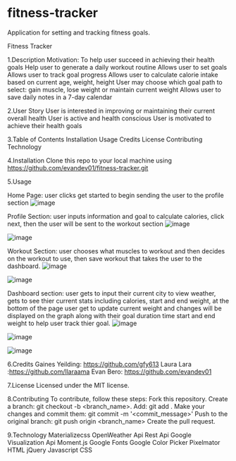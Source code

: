 # fitness-tracker
Application for setting and tracking fitness goals.

Fitness Tracker

1.Description
Motivation: To help user succeed in achieving their health goals
Help user to generate a  daily workout routine
Allows user to set goals
Allows user to track goal progress
Allows user to calculate calorie intake based on current age, weight, height
User may choose which goal path to select: gain muscle, lose weight or maintain current weight
Allows user to save daily notes in a 7-day calendar


2.User Story
User is interested in improving or maintaining their current overall health
User is active and health conscious
User is motivated to achieve their health goals

3.Table of Contents 
Installation
Usage
Credits
License
Contributing 
Technology

4.Installation
Clone this repo to your local machine using https://github.com/evandev01/fitness-tracker.git

5.Usage

Home Page: user clicks get started to begin sending the user to the profile section 
![image](https://user-images.githubusercontent.com/62354759/84456108-2efc1680-ac2d-11ea-89ae-bcfa90cc6394.png)

Profile Section: user inputs information and goal to calculate calories, click next, then the user will be sent to the workout section
![image](https://user-images.githubusercontent.com/62354759/84456481-0de7f580-ac2e-11ea-8c00-4ff6c4e5c76d.png)


![image](https://user-images.githubusercontent.com/62354759/84456494-16403080-ac2e-11ea-8530-04677dbbb62f.png)

Workout Section: user chooses what muscles to workout and then decides on the workout to use, then save workout that takes the user to the dashboard.
![image](https://user-images.githubusercontent.com/62354759/84456511-1f310200-ac2e-11ea-8fce-a44012c46379.png)



![image](https://user-images.githubusercontent.com/62354759/84456533-2e17b480-ac2e-11ea-8160-5750d8a793d7.png)

Dashboard section: user gets to input their current city to view weather, gets to see thier current stats including calories, start and end weight, at the bottom of the page user get to update current weight and changes will be displayed on the graph along with their goal duration time start and end weight to help user track thier goal.
![image](https://user-images.githubusercontent.com/62354759/84457792-8bf9cb80-ac31-11ea-8249-9a1ab470513c.png)

![image](https://user-images.githubusercontent.com/62354759/84456572-4d164680-ac2e-11ea-8c95-32289c438f2b.png)

![image](https://user-images.githubusercontent.com/62354759/84456582-58697200-ac2e-11ea-9822-9f5fc7d641fc.png)




6.Credits
Gaines Yeilding: https://github.com/gfy613
Laura Lara :https://github.com/llaraama
Evan Bero: https://github.com/evandev01

7.License
Licensed under the MIT license.

8.Contributing
To contribute, follow these steps:
Fork this repository.
Create a branch: git checkout -b <branch_name>.
Add: git add .
Make your changes and commit them: git commit -m '<commit_message>'
Push to the original branch: git push origin <branch_name>
Create the pull request.


9.Technology
Materializecss
OpenWeather Api
Rest Api
Google Visualization Api
Moment.js
Google Fonts
Google Color Picker
Pixelmator
HTML
jQuery
Javascript
CSS
